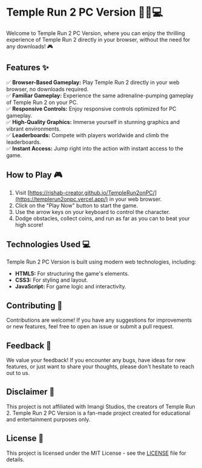 # Temple Run 2 PC Version 🏃‍♂️💻

Welcome to Temple Run 2 PC Version, where you can enjoy the thrilling experience of Temple Run 2 directly in your browser, without the need for any downloads! 🎮

## Features ✨

✅ **Browser-Based Gameplay:** Play Temple Run 2 directly in your web browser, no downloads required.  
✅ **Familiar Gameplay:** Experience the same adrenaline-pumping gameplay of Temple Run 2 on your PC.  
✅ **Responsive Controls:** Enjoy responsive controls optimized for PC gameplay.  
✅ **High-Quality Graphics:** Immerse yourself in stunning graphics and vibrant environments.  
✅ **Leaderboards:** Compete with players worldwide and climb the leaderboards.  
✅ **Instant Access:** Jump right into the action with instant access to the game.

## How to Play 🎮

1. Visit [https://rishab-creator.github.io/TempleRun2onPC/](https://templerun2onpc.vercel.app/) in your web browser.
2. Click on the "Play Now" button to start the game.
3. Use the arrow keys on your keyboard to control the character.
4. Dodge obstacles, collect coins, and run as far as you can to beat your high score!

## Technologies Used 💻

Temple Run 2 PC Version is built using modern web technologies, including:

- **HTML5:** For structuring the game's elements.
- **CSS3:** For styling and layout.
- **JavaScript:** For game logic and interactivity.

## Contributing 🤝

Contributions are welcome! If you have any suggestions for improvements or new features, feel free to open an issue or submit a pull request.

## Feedback 📝

We value your feedback! If you encounter any bugs, have ideas for new features, or just want to share your thoughts, please don't hesitate to reach out to us.

## Disclaimer 📣

This project is not affiliated with Imangi Studios, the creators of Temple Run 2. Temple Run 2 PC Version is a fan-made project created for educational and entertainment purposes only.

## License 📄

This project is licensed under the MIT License - see the [LICENSE](LICENSE) file for details.
